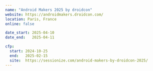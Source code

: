 ```yaml
---
name: "Android Makers 2025 by droidcon"
website: https://androidmakers.droidcon.com/
location: Paris, France
online: false

date_start: 2025-04-10
date_end:   2025-04-11

cfp:
  start: 2024-10-25
  end:   2025-02-15
  site:  https://sessionize.com/android-makers-by-droidcon-2025/
---
```

